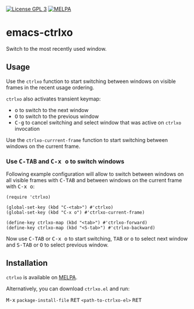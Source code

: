 [![License GPL 3](https://img.shields.io/badge/license-GPL_3-green.svg)](http://www.gnu.org/copyleft/gpl.html)
[![MELPA](http://melpa.org/packages/ctrlxo-badge.svg)](http://melpa.org/#/ctrlxo)

# emacs-ctrlxo

Switch to the most recently used window.

## Usage

Use the `ctrlxo` function to start switching between windows on visible frames in the recent usage ordering.

`ctrlxo` also activates transient keymap:
- <kbd>o</kbd> to switch to the next window
- <kbd>O</kbd> to switch to the previous window
- <kbd>C-g</kbd> to cancel switching and select window that was active on `ctrlxo` invocation

Use the `ctrlxo-currrent-frame` function to start switching between windows on the current frame.

### Use <kbd>C-TAB</kbd> and <kbd>C-x o</kbd> to switch windows

Following example configuration will allow to switch between windows on all visible frames with <kbd>C-TAB</kbd> and between windows on the current frame with <kbd>C-x o</kbd>:

```elisp
(require 'ctrlxo)

(global-set-key (kbd "C-<tab>") #'ctrlxo)
(global-set-key (kbd "C-x o") #'ctrlxo-current-frame)

(define-key ctrlxo-map (kbd "<tab>") #'ctrlxo-forward)
(define-key ctrlxo-map (kbd "<S-tab>") #'ctrlxo-backward)
```

Now use <kbd>C-TAB</kbd> or <kbd>C-x o</kbd> to start switching, <kbd>TAB</kbd> or <kbd>o</kbd> to select next window and <kbd>S-TAB</kbd> or <kbd>O</kbd> to select previous window.

## Installation

`ctrlxo` is available on [MELPA](https://melpa.org/#/ctrlxo).

Alternatively, you can download `ctrlxo.el` and run:

<kbd>M-x</kbd> `package-install-file` <kbd>RET</kbd> `<path-to-ctrlxo-el>` <kbd>RET</kbd>
